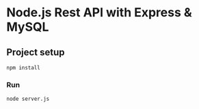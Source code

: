 # Node.js Rest API with Express & MySQL


## Project setup
```
npm install
```

### Run
```
node server.js
```
